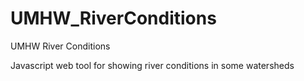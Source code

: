 # UMHW_RiverConditions
UMHW River Conditions

Javascript web tool for showing river conditions in some watersheds

